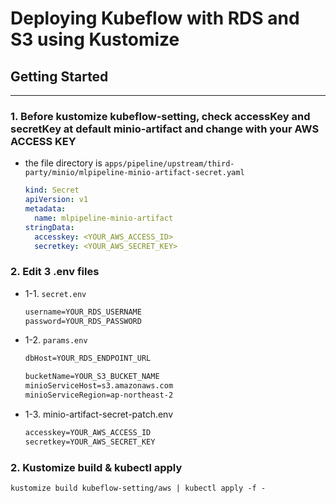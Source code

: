 # Deploying Kubeflow with RDS and S3 using Kustomize

## Getting Started
---

### 1. Before kustomize kubeflow-setting, check accessKey and secretKey at default minio-artifact and change with your AWS ACCESS KEY
* the file directory is `apps/pipeline/upstream/third-party/minio/mlpipeline-minio-artifact-secret.yaml`
  ```yaml
  kind: Secret
  apiVersion: v1
  metadata:
    name: mlpipeline-minio-artifact
  stringData:
    accesskey: <YOUR_AWS_ACCESS_ID>
    secretkey: <YOUR_AWS_SECRET_KEY>
  ```

### 2. Edit 3 .env files
  * 1-1. `secret.env`
    ```txt
    username=YOUR_RDS_USERNAME
    password=YOUR_RDS_PASSWORD
    ```

  * 1-2. `params.env`
    ```txt
    dbHost=YOUR_RDS_ENDPOINT_URL

    bucketName=YOUR_S3_BUCKET_NAME
    minioServiceHost=s3.amazonaws.com
    minioServiceRegion=ap-northeast-2
    ```

  * 1-3. minio-artifact-secret-patch.env
    ```txt
    accesskey=YOUR_AWS_ACCESS_ID
    secretkey=YOUR_AWS_SECRET_KEY
    ```

### 2. Kustomize build & kubectl apply
  ```txt
  kustomize build kubeflow-setting/aws | kubectl apply -f -
  ```